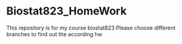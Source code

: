 # Biostat823_HomeWork
This repository is for my  course biostat823
Please choose different branches to find out the according hw
